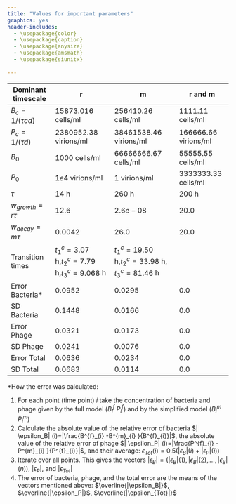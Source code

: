 ```yaml
---
title: "Values for important parameters"
graphics: yes
header-includes:
  - \usepackage{color}                                                                              
  - \usepackage{caption}                                                                            
  - \usepackage{anysize}                                                                            
  - \usepackage{amsmath}                                                                            
  - \usepackage{siunitx}                                                                            
                                                                                                    
---
```


[comment]: <> (To compile this document: pandoc Table_Values.md -o Table_Values.pdf)



|Dominant timescale| r  | m | r and m  |
| ------------ |----------------- | ----------------- | ------------------ | 
| $B_c=1/(\tau c d)$   | $15873.016$ cells/ml    | $256410.26$ cells/ml  | $1111.11$ cells/ml |
| $P_c=1/(\tau d)$ | $2380952.38$ virions/ml | $38461538.46$ virions/ml | $166666.66$ virions/ml |
| $B_0$   | $1000$ cells/ml    | $66666666.67$ cells/ml  | $55555.55$ cells/ml |
| $P_0$   | $1e4$ virions/ml    | $1$ virions/ml  | $3333333.33$ cells/ml |
| $\tau$ | $14$ h | $260$ h | $200$ h|
| $w_{growth}=r \tau$ | $12.6$ | $2.6e-08$  | $20.0$ |
| $w_{decay}=m \tau$ | $0.0042$ | $26.0$ | $20.0$ |
| Transition times |$t^c_{1}=3.07$ h,$t^c_{2}=7.79$ h,$t^c_{3}=9.068$ h |$t^c_{1}=19.50$ h,$t^c_{2}=33.98$ h, $t^c_{3}=81.46$ h | |
| Error Bacteria* | 0.0952 | 0.0295  |0.0 |
| SD Bacteria | 0.1448  | 0.0166  | 0.0 |
| Error Phage | 0.0321  | 0.0173  | 0.0 |
| SD Phage | 0.0241  | 0.0076  | 0.0 |
| Error Total | 0.0636  |0.0234 | 0.0  |
| SD Total| 0.0683  | 0.0114 | 0.0 |


*How the error was calculated:


1. For each point (time point) $i$ take the concentration of bacteria and phage given by the full model ($B^{f}_{i}$ $P^{f}_{i}$) and by the simplified model ($B^{m}_{i}$ $P^{m}_{i}$)
2. Calculate the absolute value of the relative error of bacteria  $| \epsilon_B| (i)=|\frac{B^{f}_{i} -B^{m}_{i} }{B^{f}_{i}}|$, the absolute value of the relative error of phage $| \epsilon_P| (i)=|\frac{P^{f}_{i} -P^{m}_{i} }{P^{f}_{i}}|$, and their average: $\epsilon_{Tot}(i) = 0.5 (| \epsilon_B| (i) + | \epsilon_P| (i))$
3. Iterate over all points. This gives the vectors $|\epsilon_B|=(| \epsilon_B| (1), | \epsilon_B| (2), \dots ,| \epsilon_B| (n))$, $|\epsilon_P|$, and $|\epsilon_{Tot}|$ 
4. The error of bacteria, phage, and the total error are the means of the vectors mentioned above: $\overline{|\epsilon_B|}$, $\overline{|\epsilon_P|}$, $\overline{|\epsilon_{Tot}|}$

